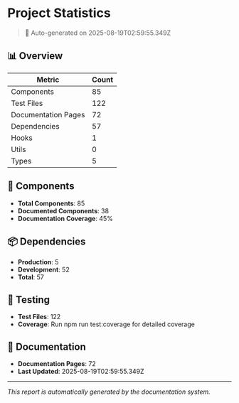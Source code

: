 # Project Statistics

> 🤖 Auto-generated on 2025-08-19T02:59:55.349Z

## 📊 Overview

| Metric | Count |
|--------|-------|
| Components | 85 |
| Test Files | 122 |
| Documentation Pages | 72 |
| Dependencies | 57 |
| Hooks | 1 |
| Utils | 0 |
| Types | 5 |

## 🧩 Components

- **Total Components**: 85
- **Documented Components**: 38
- **Documentation Coverage**: 45%

## 📦 Dependencies

- **Production**: 5
- **Development**: 52
- **Total**: 57

## 🧪 Testing

- **Test Files**: 122
- **Coverage**: Run npm run test:coverage for detailed coverage

## 📝 Documentation

- **Documentation Pages**: 72
- **Last Updated**: 2025-08-19T02:59:55.349Z

---

*This report is automatically generated by the documentation system.*

